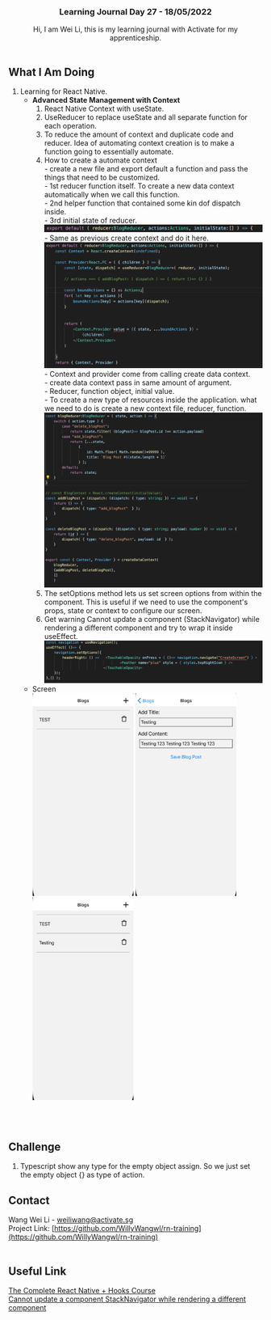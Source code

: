 <br />
<div align="center">

  <h3 align="center">Learning Journal Day 27 - 18/05/2022</h3>

  <p align="center">
    Hi, I am Wei Li, this is my learning journal with Activate for my apprenticeship. 
    <br /><br />
  </p>
</div>
<!-- What I Am Doing -->

## What I Am Doing

<oL>
  <li>    
    Learning for React Native.<br />
    <ul>
        <li>
            <b>Advanced State Management with Context</b> <br />
             <ol>
                <li>React Native Context with useState.</li>
                <li>UseReducer to replace useState and all separate function for each operation.</li>
                <li>To reduce the amount of context and duplicate code and reducer. Idea of automating context creation is to make a function going to essentially automate.
                <li>How to create a automate context <br />
                     - create a new file and export default a function and pass the things that need to be customized.<br/>
                     - 1st reducer function itself. To create a new data context automatically when we call this function.<br />
                     - 2nd helper function that contained some kin dof dispatch inside.<br />
                     - 3rd initial state of reducer.<br />
                      <img src="../img/May/18/01.png" width="500"/><br />
                     - Same as previous create context and do it here.<br />
                      <img src="../img/May/18/02.png" width="500"/><br />
                     - Context and provider come from calling create data context.<br />
                     - create data context pass in same amount of argument.<br /> 
                     - Reducer, function object, initial value.<br />
                     - To create a new type of resources inside the application. what we need to do is create  a new context file, reducer, function.<br />
                     <img src="../img/May/18/03.png" width="500"/><br />
                </li>
                <li>The setOptions method lets us set screen options from within the component. This is useful if we need to use the component's props, state or context to configure our screen. </li>
                <li>Get warning Cannot update a component (StackNavigator) while rendering a different component and try to wrap it inside useEffect.<br />
                <img src="../img/May/18/04.png" width="500"/><br />
                </li>
            </ol>
        </li>
        <li>Screen<br />
            <img src="../img/May/18/05.png" width="200"/>
            <img src="../img/May/18/06.png" width="200"/>
            <img src="../img/May/18/07.png" width="200"/>
        </li>
    </ul>
    </li>

</ol>
<br /><br />

<!-- Challenge -->

## Challenge

1. Typescript show any type for the empty object assign. So we just set the empty object {} as type of action.

<!-- CONTACT -->

## Contact

Wang Wei Li - weiliwang@activate.sg<br />
Project Link: [https://github.com/WillyWangwl/rn-training](https://github.com/WillyWangwl/rn-training)
<br /><br />

<!-- Useful Link -->

## Useful Link

[The Complete React Native + Hooks Course](https://www.udemy.com/course/the-complete-react-native-and-redux-course/learn/lecture/22028562#overview)<br />
[Cannot update a component StackNavigator while rendering a different component](https://github.com/react-navigation/react-navigation/issues/9478)<br />
